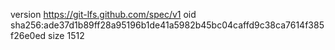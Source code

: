 version https://git-lfs.github.com/spec/v1
oid sha256:ade37d1b89ff28a95196b1de41a5982b45bc04caffd9c38ca7614f385f26e0ed
size 1512
